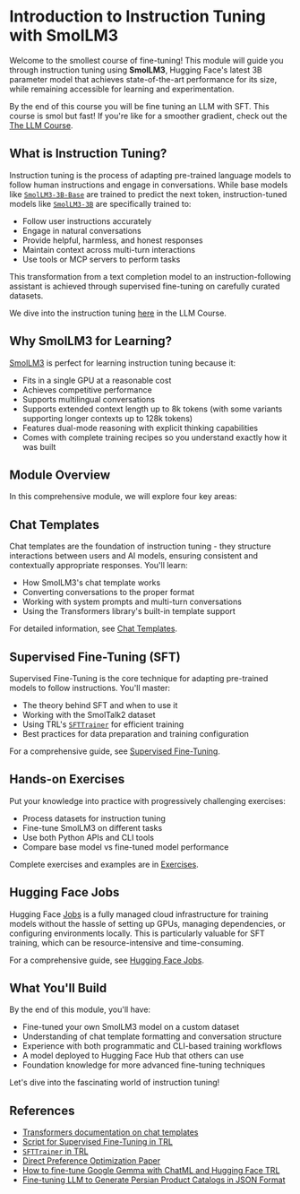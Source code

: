 # Introduction to Instruction Tuning with SmolLM3

Welcome to the smollest course of fine-tuning! This module will guide you through instruction tuning using **SmolLM3**, Hugging Face's latest 3B parameter model that achieves state-of-the-art performance for its size, while remaining accessible for learning and experimentation.

<Tip>

By the end of this course you will be fine tuning an LLM with SFT. This course is smol but fast! If you're like for a smoother gradient, check out the [The LLM Course](https://huggingface.co/learn/llm-course/chapter1/1).

</Tip>

## What is Instruction Tuning?

Instruction tuning is the process of adapting pre-trained language models to follow human instructions and engage in conversations. While base models like [`SmolLM3-3B-Base`](https://huggingface.co/HuggingFaceTB/SmolLM3-3B-Base) are trained to predict the next token, instruction-tuned models like [`SmolLM3-3B`](https://huggingface.co/HuggingFaceTB/SmolLM3-3B) are specifically trained to:

- Follow user instructions accurately
- Engage in natural conversations
- Provide helpful, harmless, and honest responses
- Maintain context across multi-turn interactions
- Use tools or MCP servers to perform tasks

This transformation from a text completion model to an instruction-following assistant is achieved through supervised fine-tuning on carefully curated datasets.

<Tip>

We dive into the instruction tuning [here](https://huggingface.co/learn/llm-course/en/chapter11/2?fw=pt0) in the LLM Course.

</Tip>

## Why SmolLM3 for Learning?

[SmolLM3](https://hf.co/blog/smollm3) is perfect for learning instruction tuning because it:

- Fits in a single GPU at a reasonable cost 
- Achieves competitive performance
- Supports multilingual conversations
- Supports extended context length up to 8k tokens (with some variants supporting longer contexts up to 128k tokens)
- Features dual-mode reasoning with explicit thinking capabilities
- Comes with complete training recipes so you understand exactly how it was built

## Module Overview

In this comprehensive module, we will explore four key areas:

## Chat Templates

Chat templates are the foundation of instruction tuning - they structure interactions between users and AI models, ensuring consistent and contextually appropriate responses. You'll learn:

- How SmolLM3's chat template works
- Converting conversations to the proper format
- Working with system prompts and multi-turn conversations
- Using the Transformers library's built-in template support

For detailed information, see [Chat Templates](./2.md).

## Supervised Fine-Tuning (SFT)

Supervised Fine-Tuning is the core technique for adapting pre-trained models to follow instructions. You'll master:

- The theory behind SFT and when to use it
- Working with the SmolTalk2 dataset
- Using TRL's [`SFTTrainer`](https://huggingface.co/docs/trl/en/sft_trainer) for efficient training
- Best practices for data preparation and training configuration

For a comprehensive guide, see [Supervised Fine-Tuning](./3.md).

## Hands-on Exercises

Put your knowledge into practice with progressively challenging exercises:

- Process datasets for instruction tuning
- Fine-tune SmolLM3 on different tasks
- Use both Python APIs and CLI tools
- Compare base model vs fine-tuned model performance

Complete exercises and examples are in [Exercises](./4.md).

## Hugging Face Jobs

Hugging Face [Jobs](https://huggingface.co/docs/huggingface_hub/en/guides/jobs) is a fully managed cloud infrastructure for training models without the hassle of setting up GPUs, managing dependencies, or configuring environments locally. This is particularly valuable for SFT training, which can be resource-intensive and time-consuming.

For a comprehensive guide, see [Hugging Face Jobs](./5.md).

## What You'll Build

By the end of this module, you'll have:

- Fine-tuned your own SmolLM3 model on a custom dataset
- Understanding of chat template formatting and conversation structure
- Experience with both programmatic and CLI-based training workflows
- A model deployed to Hugging Face Hub that others can use
- Foundation knowledge for more advanced fine-tuning techniques

Let's dive into the fascinating world of instruction tuning!

## References

- [Transformers documentation on chat templates](https://huggingface.co/docs/transformers/main/en/chat_templating)
- [Script for Supervised Fine-Tuning in TRL](https://github.com/huggingface/trl/blob/main/examples/scripts/sft.py)
- [`SFTTrainer` in TRL](https://huggingface.co/docs/trl/main/en/sft_trainer)
- [Direct Preference Optimization Paper](https://arxiv.org/abs/2305.18290)
- [How to fine-tune Google Gemma with ChatML and Hugging Face TRL](https://www.philschmid.de/fine-tune-google-gemma)
- [Fine-tuning LLM to Generate Persian Product Catalogs in JSON Format](https://huggingface.co/learn/cookbook/en/fine_tuning_llm_to_generate_persian_product_catalogs_in_json_format) 